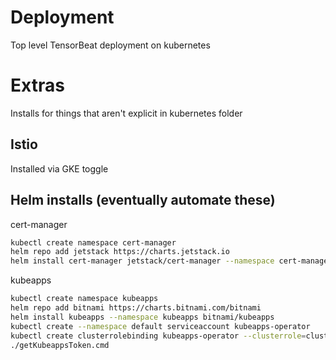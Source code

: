 # Deployment

Top level TensorBeat deployment on kubernetes

# Extras

Installs for things that aren't explicit in kubernetes folder

## Istio

Installed via GKE toggle

## Helm installs (eventually automate these)

cert-manager

```sh
kubectl create namespace cert-manager
helm repo add jetstack https://charts.jetstack.io
helm install cert-manager jetstack/cert-manager --namespace cert-manager --version v1.2.0 --set installCRDs=true
```

kubeapps

```sh
kubectl create namespace kubeapps
helm repo add bitnami https://charts.bitnami.com/bitnami
helm install kubeapps --namespace kubeapps bitnami/kubeapps
kubectl create --namespace default serviceaccount kubeapps-operator
kubectl create clusterrolebinding kubeapps-operator --clusterrole=cluster-admin --serviceaccount=default:kubeapps-operator
./getKubeappsToken.cmd
```
